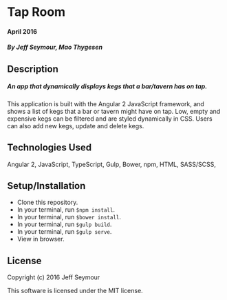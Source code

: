 # Tap Room
#### April 2016
##### By Jeff Seymour, Mao Thygesen

## Description
##### An app that dynamically displays kegs that a bar/tavern has on tap.  
This application is built with the Angular 2 JavaScript framework, and shows a list of kegs that a bar or tavern might have on tap. Low, empty and expensive kegs can be filtered and are styled dynamically in CSS. Users can also add new kegs, update and delete kegs.

## Technologies Used
Angular 2, JavaScript, TypeScript, Gulp, Bower, npm, HTML, SASS/SCSS,

## Setup/Installation  
* Clone this repository.
* In your terminal, run `$npm install`.
* In your terminal, run `$bower install`.
* In your terminal, run `$gulp build`.
* In your terminal, run `$gulp serve`.
* View in browser.

## License
Copyright (c) 2016 Jeff Seymour

This software is licensed under the MIT license.
